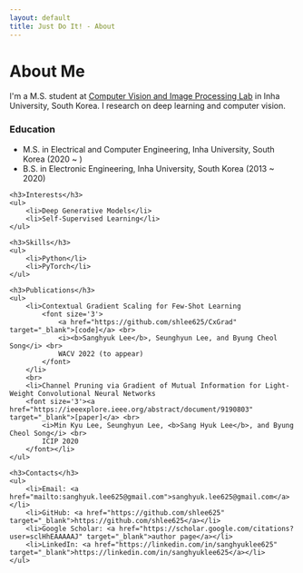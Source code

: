 ```yaml
---
layout: default
title: Just Do It! - About
---
```



<div class="post">
    <h1 class="pageTitle">About Me</h1>
    <!-- <img src="{{ '/assets/img/pool.jpeg' }}" alt=""> -->
    <p>I'm a M.S. student at <a href="http://cvip.inha.ac.kr" target="_blank">Computer Vision and Image Processing Lab</a> in Inha University, South Korea. I research on deep learning and computer vision.</p>
    <h3>Education</h3>
    <ul>
        <li>M.S. in Electrical and Computer Engineering, Inha University, South Korea (2020 ~ )</li>
        <li>B.S. in Electronic Engineering, Inha University, South Korea (2013 ~ 2020)</li>
    </ul>

    <h3>Interests</h3>
    <ul>
        <li>Deep Generative Models</li>
        <li>Self-Supervised Learning</li>
    </ul>

    <h3>Skills</h3>
    <ul>
        <li>Python</li>
        <li>PyTorch</li>
    </ul>

    <h3>Publications</h3>
    <ul>
        <li>Contextual Gradient Scaling for Few-Shot Learning 
            <font size='3'>
                <a href="https://github.com/shlee625/CxGrad" target="_blank">[code]</a> <br>
                <i><b>Sanghyuk Lee</b>, Seunghyun Lee, and Byung Cheol Song</i> <br>
                WACV 2022 (to appear)
            </font>
        </li>
        <br>
        <li>Channel Pruning via Gradient of Mutual Information for Light-Weight Convolutional Neural Networks
        <font size='3'><a href="https://ieeexplore.ieee.org/abstract/document/9190803" target="_blank">[paper]</a> <br>
            <i>Min Kyu Lee, Seunghyun Lee, <b>Sang Hyuk Lee</b>, and Byung Cheol Song</i> <br>
            ICIP 2020
        </font></li>
    </ul>

    <h3>Contacts</h3>
    <ul>
        <li>Email: <a href="mailto:sanghyuk.lee625@gmail.com">sanghyuk.lee625@gmail.com</a></li>
        <li>GitHub: <a href="https://github.com/shlee625" target="_blank">https://github.com/shlee625</a></li>
        <li>Google Scholar: <a href="https://scholar.google.com/citations?user=sclHhEAAAAAJ" target="_blank">author page</a></li>
        <li>LinkedIn: <a href="https://linkedin.com/in/sanghyuklee625" target="_blank">https://linkedin.com/in/sanghyuklee625</a></li>
    </ul>
</div>